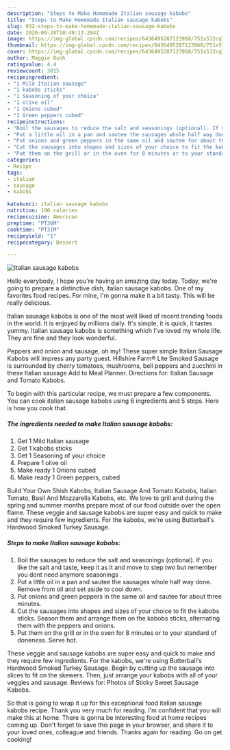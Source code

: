 ```yaml
---
description: "Steps to Make Homemade Italian sausage kabobs"
title: "Steps to Make Homemade Italian sausage kabobs"
slug: 932-steps-to-make-homemade-italian-sausage-kabobs
date: 2020-09-20T10:49:13.284Z
image: https://img-global.cpcdn.com/recipes/6436495287123968/751x532cq70/italian-sausage-kabobs-recipe-main-photo.jpg
thumbnail: https://img-global.cpcdn.com/recipes/6436495287123968/751x532cq70/italian-sausage-kabobs-recipe-main-photo.jpg
cover: https://img-global.cpcdn.com/recipes/6436495287123968/751x532cq70/italian-sausage-kabobs-recipe-main-photo.jpg
author: Maggie Bush
ratingvalue: 4.4
reviewcount: 3015
recipeingredient:
- "1 Mild Italian sausage"
- "1 kabobs sticks"
- "1 Seasoning of your choice"
- "1 olive oil"
- "1 Onions cubed"
- "1 Green peppers cubed"
recipeinstructions:
- "Boil the sausages to reduce the salt and seasonings (optional). If you like the salt and taste,  keep it as it and move to step two but remember you dont need anymore seasonings ."
- "Put a little oil in a pan and sautee the sausages whole half way done. Remove from oil and set aside to cool down."
- "Put onions and green peppers in the same oil and sautee for about three minutes."
- "Cut the sausages into shapes and sizes of your choice to fit the kabobs sticks. Season them and arrange them on the kabobs sticks, alternating them with the peppers and onions."
- "Put them on the grill or in the oven for 8 minutes or to your standard of doneness. Serve hot."
categories:
- Recipe
tags:
- italian
- sausage
- kabobs

katakunci: italian sausage kabobs 
nutrition: 190 calories
recipecuisine: American
preptime: "PT36M"
cooktime: "PT31M"
recipeyield: "1"
recipecategory: Dessert

---
```



![Italian sausage kabobs](https://img-global.cpcdn.com/recipes/6436495287123968/751x532cq70/italian-sausage-kabobs-recipe-main-photo.jpg)

Hello everybody, I hope you're having an amazing day today. Today, we're going to prepare a distinctive dish, italian sausage kabobs. One of my favorites food recipes. For mine, I'm gonna make it a bit tasty. This will be really delicious.

Italian sausage kabobs is one of the most well liked of recent trending foods in the world. It is enjoyed by millions daily. It's simple, it is quick, it tastes yummy. Italian sausage kabobs is something which I've loved my whole life. They are fine and they look wonderful.

Peppers and onion and sausage, oh my! These super simple Italian Sausage Kabobs will impress any party guest. Hillshire Farm® Lite Smoked Sausage is surrounded by cherry tomatoes, mushrooms, bell peppers and zucchini in these Italian sausage Add to Meal Planner. Directions for: Italian Sausage and Tomato Kabobs.


To begin with this particular recipe, we must prepare a few components. You can cook italian sausage kabobs using 6 ingredients and 5 steps. Here is how you cook that.

<!--inarticleads1-->

##### The ingredients needed to make Italian sausage kabobs:

1. Get 1 Mild Italian sausage
1. Get 1 kabobs sticks
1. Get 1 Seasoning of your choice
1. Prepare 1 olive oil
1. Make ready 1 Onions cubed
1. Make ready 1 Green peppers, cubed


Build Your Own Shish Kabobs, Italian Sausage And Tomato Kabobs, Italian Tomato, Basil And Mozzarella Kabobs, etc. We love to grill and during the spring and summer months prepare most of our food outside over the open flame. These veggie and sausage kabobs are super easy and quick to make and they require few ingredients. For the kabobs, we&#39;re using Butterball&#39;s Hardwood Smoked Turkey Sausage. 

<!--inarticleads2-->

##### Steps to make Italian sausage kabobs:

1. Boil the sausages to reduce the salt and seasonings (optional). If you like the salt and taste,  keep it as it and move to step two but remember you dont need anymore seasonings .
1. Put a little oil in a pan and sautee the sausages whole half way done. Remove from oil and set aside to cool down.
1. Put onions and green peppers in the same oil and sautee for about three minutes.
1. Cut the sausages into shapes and sizes of your choice to fit the kabobs sticks. Season them and arrange them on the kabobs sticks, alternating them with the peppers and onions.
1. Put them on the grill or in the oven for 8 minutes or to your standard of doneness. Serve hot.


These veggie and sausage kabobs are super easy and quick to make and they require few ingredients. For the kabobs, we&#39;re using Butterball&#39;s Hardwood Smoked Turkey Sausage. Begin by cutting up the sausage into slices to fit on the skewers. Then, just arrange your kabobs with all of your veggies and sausage. Reviews for: Photos of Sticky Sweet Sausage Kabobs. 

So that is going to wrap it up for this exceptional food italian sausage kabobs recipe. Thank you very much for reading. I'm confident that you will make this at home. There is gonna be interesting food at home recipes coming up. Don't forget to save this page in your browser, and share it to your loved ones, colleague and friends. Thanks again for reading. Go on get cooking!
